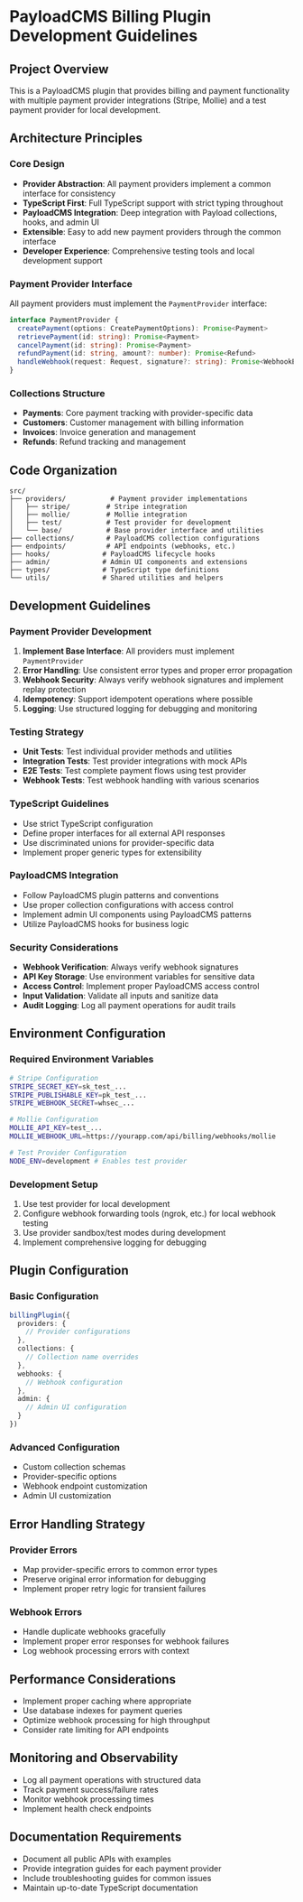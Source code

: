 # PayloadCMS Billing Plugin Development Guidelines

## Project Overview

This is a PayloadCMS plugin that provides billing and payment functionality with multiple payment provider integrations (Stripe, Mollie) and a test payment provider for local development.

## Architecture Principles

### Core Design
- **Provider Abstraction**: All payment providers implement a common interface for consistency
- **TypeScript First**: Full TypeScript support with strict typing throughout
- **PayloadCMS Integration**: Deep integration with Payload collections, hooks, and admin UI
- **Extensible**: Easy to add new payment providers through the common interface
- **Developer Experience**: Comprehensive testing tools and local development support

### Payment Provider Interface
All payment providers must implement the `PaymentProvider` interface:
```typescript
interface PaymentProvider {
  createPayment(options: CreatePaymentOptions): Promise<Payment>
  retrievePayment(id: string): Promise<Payment>
  cancelPayment(id: string): Promise<Payment>
  refundPayment(id: string, amount?: number): Promise<Refund>
  handleWebhook(request: Request, signature?: string): Promise<WebhookEvent>
}
```

### Collections Structure
- **Payments**: Core payment tracking with provider-specific data
- **Customers**: Customer management with billing information
- **Invoices**: Invoice generation and management
- **Refunds**: Refund tracking and management

## Code Organization

```
src/
├── providers/           # Payment provider implementations
│   ├── stripe/         # Stripe integration
│   ├── mollie/         # Mollie integration
│   ├── test/           # Test provider for development
│   └── base/           # Base provider interface and utilities
├── collections/        # PayloadCMS collection configurations
├── endpoints/          # API endpoints (webhooks, etc.)
├── hooks/             # PayloadCMS lifecycle hooks
├── admin/             # Admin UI components and extensions
├── types/             # TypeScript type definitions
└── utils/             # Shared utilities and helpers
```

## Development Guidelines

### Payment Provider Development
1. **Implement Base Interface**: All providers must implement `PaymentProvider`
2. **Error Handling**: Use consistent error types and proper error propagation
3. **Webhook Security**: Always verify webhook signatures and implement replay protection
4. **Idempotency**: Support idempotent operations where possible
5. **Logging**: Use structured logging for debugging and monitoring

### Testing Strategy
- **Unit Tests**: Test individual provider methods and utilities
- **Integration Tests**: Test provider integrations with mock APIs
- **E2E Tests**: Test complete payment flows using test provider
- **Webhook Tests**: Test webhook handling with various scenarios

### TypeScript Guidelines
- Use strict TypeScript configuration
- Define proper interfaces for all external API responses
- Use discriminated unions for provider-specific data
- Implement proper generic types for extensibility

### PayloadCMS Integration
- Follow PayloadCMS plugin patterns and conventions
- Use proper collection configurations with access control
- Implement admin UI components using PayloadCMS patterns
- Utilize PayloadCMS hooks for business logic

### Security Considerations
- **Webhook Verification**: Always verify webhook signatures
- **API Key Storage**: Use environment variables for sensitive data
- **Access Control**: Implement proper PayloadCMS access control
- **Input Validation**: Validate all inputs and sanitize data
- **Audit Logging**: Log all payment operations for audit trails

## Environment Configuration

### Required Environment Variables
```bash
# Stripe Configuration
STRIPE_SECRET_KEY=sk_test_...
STRIPE_PUBLISHABLE_KEY=pk_test_...
STRIPE_WEBHOOK_SECRET=whsec_...

# Mollie Configuration  
MOLLIE_API_KEY=test_...
MOLLIE_WEBHOOK_URL=https://yourapp.com/api/billing/webhooks/mollie

# Test Provider Configuration
NODE_ENV=development # Enables test provider
```

### Development Setup
1. Use test provider for local development
2. Configure webhook forwarding tools (ngrok, etc.) for local webhook testing
3. Use provider sandbox/test modes during development
4. Implement comprehensive logging for debugging

## Plugin Configuration

### Basic Configuration
```typescript
billingPlugin({
  providers: {
    // Provider configurations
  },
  collections: {
    // Collection name overrides
  },
  webhooks: {
    // Webhook configuration
  },
  admin: {
    // Admin UI configuration
  }
})
```

### Advanced Configuration
- Custom collection schemas
- Provider-specific options
- Webhook endpoint customization
- Admin UI customization

## Error Handling Strategy

### Provider Errors
- Map provider-specific errors to common error types
- Preserve original error information for debugging
- Implement proper retry logic for transient failures

### Webhook Errors
- Handle duplicate webhooks gracefully
- Implement proper error responses for webhook failures
- Log webhook processing errors with context

## Performance Considerations
- Implement proper caching where appropriate
- Use database indexes for payment queries
- Optimize webhook processing for high throughput
- Consider rate limiting for API endpoints

## Monitoring and Observability
- Log all payment operations with structured data
- Track payment success/failure rates
- Monitor webhook processing times
- Implement health check endpoints

## Documentation Requirements
- Document all public APIs with examples
- Provide integration guides for each payment provider
- Include troubleshooting guides for common issues
- Maintain up-to-date TypeScript documentation